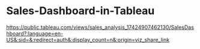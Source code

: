 # Sales-Dashboard-in-Tableau
https://public.tableau.com/views/sales_analysis_17424907462130/SalesDashboard?:language=en-US&:sid=&:redirect=auth&:display_count=n&:origin=viz_share_link
